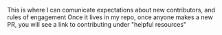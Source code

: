This is where I can comunicate expectations about new contributors, and rules of engagement
Once it lives in my repo, once anyone makes a new PR, you will see a link to contributing under "helpful resources"
